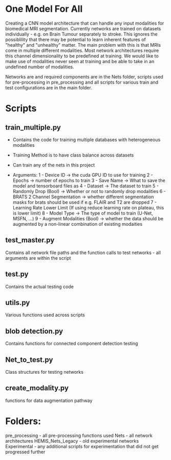# One Model For All

Creating a CNN model architecture that can handle any input modalities for biomedical MRI segmentation. Currently networks are trained on datasets individually - e.g. on Brain Tumour separately to stroke. This ignores the possiblility that there may be potential to learn inherent features of "healthy" and "unhealthy" matter. The main problem with this is that MRIs come in multiple different modalities. Most network architectures require this channel dimensionality to be predefined at training. We would like to make use of modalities never seen at training and be able to take in an undefined number of modalities.

Networks are and required components are in the Nets folder, scripts used for pre-processing in pre_processing and all scripts for various train and test configurations are in the main folder.

# Scripts
## train_multiple.py
- Contains the code for training multiple databases with heterogeneous modalities
- Training Method is to have class balance across datasets
- Can train any of the nets in this project

- Arguments:
1 - Device ID -> the cuda GPU ID to use for training
2 - Epochs -> number of epochs to train
3 - Save Name -> What to save the model and tensorboard files as
4 - Dataset -> The dataset to train
5 - Randomly Drop (Bool) -> Whether or not to randomly drop modalities
6 - BRATS 2 Channel Segmentation -> whether different segmentation masks for brats should be used if e.g. FLAIR and T2 are dropped
7 - Learning Rate Lower Limit (If using reduce learning rate on plateau, this is lower limit)
8 - Model Type -> The type of model to train (U-Net, MSFN, ...)
9 - Augment Modalities (Bool) -> whether the data should be augmented by a non-linear combination of existing modaities

## test_master.py 
Contains all network file paths and the function calls to test networks - all arguments are within the script

## test.py 
Contains the actual testing code

## utils.py 
Various functions used across scripts

## blob detection.py 
Contains functions for connected component detection testing

## Net_to_test.py 
Class structures for testing networks

## create_modality.py 
functions for data augmentation pathway

# Folders:
pre_processing - all pre-processing functions used
Nets - all network architectures
HEMIS_Nets_Legacy - old experimental networks 
Experimental - any additional scripts for experimentation that did not get progressed further
